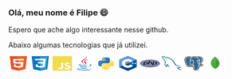 <h3>Olá, meu nome é Filipe 😄</h3>
<p>Espero que ache algo interessante nesse github.</p>
<p>Abaixo algumas tecnologias que já utilizei.</p>

<div style="display:inline_block">
  <img align="center" alt="Filipe-HTML" height="30" width="40" src="https://raw.githubusercontent.com/devicons/devicon/master/icons/html5/html5-original.svg">
  <img align="center" alt="Filipe-CSS" height="30" width="40" src="https://raw.githubusercontent.com/devicons/devicon/master/icons/css3/css3-original.svg">
  <img align="center" alt="FIlipe-Js" height="30" width="40" src="https://raw.githubusercontent.com/devicons/devicon/master/icons/javascript/javascript-plain.svg">
  <img align="center" alt="Filipe-java" height="30" width="40" src="https://raw.githubusercontent.com/devicons/devicon/master/icons/java/java-original.svg">
  <img align="center" alt="Filipe-Python" height="30" width="40" src="https://raw.githubusercontent.com/devicons/devicon/master/icons/python/python-original.svg">
  <img align="center" alt="Filipe-cplusplus" height="30" width="40" src="https://raw.githubusercontent.com/devicons/devicon/master/icons/cplusplus/cplusplus-original.svg">
  <img align="center" alt="Filipe-cplusplus" height="30" width="40" src="https://raw.githubusercontent.com/devicons/devicon/master/icons/php/php-original.svg">
  <img align="center" alt="Filipe-mysql" height="30" width="40" src="https://raw.githubusercontent.com/devicons/devicon/master/icons/mysql/mysql-original.svg">
  <img align="center" alt="Filipe-postgree" height="30" width="40" src="https://raw.githubusercontent.com/devicons/devicon/master/icons/postgresql/postgresql-original.svg">
  <img align="center" alt="Filipe-postgree" height="30" width="40" src="https://raw.githubusercontent.com/devicons/devicon/master/icons/mongodb/mongodb-original.svg">
</div>
<br/>
<!--<p>Neste github o rank das linguagens mais usadas.</p>
<img height="180em" src="https://github-readme-stats.vercel.app/api/top-langs/?username=Filipe-souza3&layout=compact&langs_count=10&theme=dark"/>-->













<!--
**Filipe-souza3/Filipe-souza3** is a ✨ _special_ ✨ repository because its `README.md` (this file) appears on your GitHub profile.

Here are some ideas to get you started:

- 🔭 I’m currently working on ...
- 🌱 I’m currently learning ...
- 👯 I’m looking to collaborate on ...
- 🤔 I’m looking for help with ...
- 💬 Ask me about ...
- 📫 How to reach me: ...
- 😄 Pronouns: ...
- ⚡ Fun fact: ...
-->

